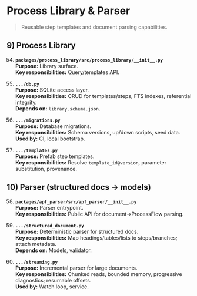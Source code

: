 # Process Library & Parser

> Reusable step templates and document parsing capabilities.

## 9) Process Library

54) **`packages/process_library/src/process_library/__init__.py`**  
**Purpose:** Library surface.  
**Key responsibilities:** Query/templates API.

55) **`.../db.py`**  
**Purpose:** SQLite access layer.  
**Key responsibilities:** CRUD for templates/steps, FTS indexes, referential integrity.  
**Depends on:** `library.schema.json`.

56) **`.../migrations.py`**  
**Purpose:** Database migrations.  
**Key responsibilities:** Schema versions, up/down scripts, seed data.  
**Used by:** CI, local bootstrap.

57) **`.../templates.py`**  
**Purpose:** Prefab step templates.  
**Key responsibilities:** Resolve `template_id@version`, parameter substitution, provenance.

## 10) Parser (structured docs → models)

58) **`packages/apf_parser/src/apf_parser/__init__.py`**  
**Purpose:** Parser entrypoint.  
**Key responsibilities:** Public API for document→ProcessFlow parsing.

59) **`.../structured_document.py`**  
**Purpose:** Deterministic parser for structured docs.  
**Key responsibilities:** Map headings/tables/lists to steps/branches; attach metadata.  
**Depends on:** Models, validator.

60) **`.../streaming.py`**  
**Purpose:** Incremental parser for large documents.  
**Key responsibilities:** Chunked reads, bounded memory, progressive diagnostics; resumable offsets.  
**Used by:** Watch loop, service.